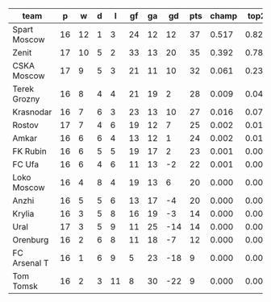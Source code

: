 |     team     | p  | w  | d | l  | gf | ga | gd  | pts | champ | top2  | top3  | top4  |  5-7  | bot4  | bot3  | bot2  |
|--------------|----|----|---|----|----|----|-----|-----|-------|-------|-------|-------|-------|-------|-------|-------|
| Spart Moscow | 16 | 12 | 1 |  3 | 24 | 12 |  12 |  37 | 0.517 | 0.826 | 0.943 | 0.980 | 0.020 | 0.000 | 0.000 | 0.000|
| Zenit        | 17 | 10 | 5 |  2 | 33 | 13 |  20 |  35 | 0.392 | 0.781 | 0.921 | 0.972 | 0.027 | 0.000 | 0.000 | 0.000|
| CSKA Moscow  | 17 |  9 | 5 |  3 | 21 | 11 |  10 |  32 | 0.061 | 0.233 | 0.557 | 0.755 | 0.214 | 0.000 | 0.000 | 0.000|
| Terek Grozny | 16 |  8 | 4 |  4 | 21 | 19 |   2 |  28 | 0.009 | 0.046 | 0.153 | 0.325 | 0.463 | 0.001 | 0.000 | 0.000|
| Krasnodar    | 16 |  7 | 6 |  3 | 23 | 13 |  10 |  27 | 0.016 | 0.073 | 0.235 | 0.445 | 0.413 | 0.001 | 0.000 | 0.000|
| Rostov       | 17 |  7 | 4 |  6 | 19 | 12 |   7 |  25 | 0.002 | 0.018 | 0.075 | 0.191 | 0.441 | 0.003 | 0.000 | 0.000|
| Amkar        | 16 |  6 | 6 |  4 | 13 | 12 |   1 |  24 | 0.002 | 0.010 | 0.047 | 0.118 | 0.407 | 0.007 | 0.000 | 0.000|
| FK Rubin     | 16 |  6 | 5 |  5 | 19 | 17 |   2 |  23 | 0.001 | 0.008 | 0.036 | 0.094 | 0.347 | 0.014 | 0.003 | 0.000|
| FC Ufa       | 16 |  6 | 4 |  6 | 11 | 13 |  -2 |  22 | 0.001 | 0.003 | 0.017 | 0.056 | 0.267 | 0.021 | 0.005 | 0.001|
| Loko Moscow  | 16 |  4 | 8 |  4 | 19 | 13 |   6 |  20 | 0.000 | 0.002 | 0.016 | 0.051 | 0.265 | 0.029 | 0.006 | 0.001|
| Anzhi        | 16 |  5 | 5 |  6 | 13 | 17 |  -4 |  20 | 0.000 | 0.001 | 0.003 | 0.012 | 0.114 | 0.093 | 0.029 | 0.006|
| Krylia       | 16 |  3 | 5 |  8 | 16 | 19 |  -3 |  14 | 0.000 | 0.000 | 0.000 | 0.001 | 0.020 | 0.396 | 0.190 | 0.068|
| Ural         | 17 |  3 | 5 |  9 | 11 | 25 | -14 |  14 | 0.000 | 0.000 | 0.000 | 0.000 | 0.002 | 0.757 | 0.498 | 0.229|
| Orenburg     | 16 |  2 | 6 |  8 | 11 | 18 |  -7 |  12 | 0.000 | 0.000 | 0.000 | 0.000 | 0.003 | 0.754 | 0.493 | 0.231|
| FC Arsenal T | 16 |  1 | 6 |  9 |  5 | 23 | -18 |   9 | 0.000 | 0.000 | 0.000 | 0.000 | 0.000 | 0.955 | 0.864 | 0.687|
| Tom Tomsk    | 16 |  2 | 3 | 11 |  8 | 30 | -22 |   9 | 0.000 | 0.000 | 0.000 | 0.000 | 0.000 | 0.971 | 0.911 | 0.778|
